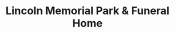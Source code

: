 ---
title: "Lincoln Memorial Park & Funeral Home"
url: /portland/lincoln-memorial-park-and-funeral-home/
shop: funeral directors
---